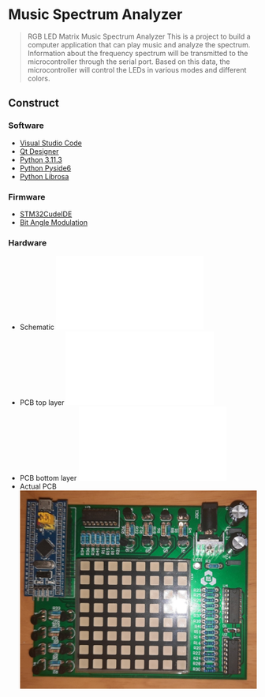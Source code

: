# Music Spectrum Analyzer
> RGB LED Matrix Music Spectrum Analyzer 
> This is a project to build a computer application that can play music and analyze the spectrum. Information about the frequency spectrum will be transmitted to the microcontroller through the serial port. Based on this data, the microcontroller will control the LEDs in various modes and different colors.
## Construct
### Software
- [Visual Studio Code](https://code.visualstudio.com/download)
- [Qt Designer](https://www.qt.io/download)
- [Python 3.11.3](https://www.python.org/downloads/release/python-3113/)
- [Python Pyside6](https://doc.qt.io/qtforpython-6/)
- [Python Librosa](https://librosa.org/doc/latest/index.html)
### Firmware
- [STM32CudeIDE](https://www.st.com/en/development-tools/stm32cubeide.html)
- [Bit Angle Modulation](https://www.christian-marty.ch/ElectricThings/BitAngleModulation.html)

### Hardware
- Schematic
![alt text](/Hardware/Sheet1.pdf)
- PCB top layer
![alt text](/Hardware/PCB1_toplayer.pdf)
- PCB bottom layer
![alt text](/Hardware/PCB1_bottomlayer.pdf)
- Actual PCB
![alt text](/Hardware/ActualPCBj.jpg)

